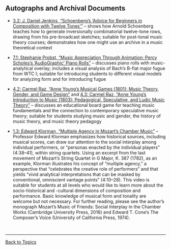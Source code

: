 ## Autographs and Archival Documents

- [3.2: J. Daniel Jenkins, “Schoenberg’s ‘Advice for Beginners in Composition with Twelve Tones’”](https://www.smt-v.org/archives/volume3.html#schoenbergs-advice-for-beginners-in-composition-with-twelve-tones) – shows how Arnold Schoenberg teaches how to generate inversionally combinatorial twelve-tone rows, drawing from his pre-broadcast sketches; suitable for post-tonal music theory courses; demonstrates how one might use an archive in a music theoretical context

- [7.1: Stephanie Probst, “Music Appreciation Through Animation: Percy Scholes’s ‘AudioGraphic’ Piano Rolls”](https://www.smt-v.org/archives/volume7.html#music-appreciation-through-animation-percy-scholess-audiographic-piano-rolls) – discusses piano rolls with music-analytical overlay; includes a visual analysis of Bach’s B-flat major fugue from WTC I; suitable for introducing students to different visual models for analyzing form and for introducing fugue

- [4.2: Carmel Raz, “Anne Young’s Musical Games (1801): Music Theory, Gender, and Game Design”](https://www.smt-v.org/archives/volume4.html#anne-youngs-musical-games-1801-music-theory-gender-and-game-design) and [4.3: Carmel Raz, “Anne Young’s Introduction to Music (1803): Pedagogical, Speculative, and Ludic Music Theory”](https://www.smt-v.org/archives/volume4.html#anne-youngs-introduction-to-music-1803-pedagogical-speculative-and-ludic-music-theory) – discusses an educational board game for teaching music fundamentals and the connection to contemporary speculative music theory; suitable for students studying music and gender, the history of music theory, and music theory pedagogy

- [1.3: Edward Klorman, “Multiple Agency in Mozart’s Chamber Music”](https://www.smt-v.org/archives/volume1.html#multiple-agency-in-mozarts-chamber-music) – Professor Edward Klorman emphasizes how historical sources, including musical scores, can draw our attention to the social interplay among individual performers, or “personas enacted by the individual players” (4:38–41), within string quartets. Using an excerpt from the last movement of Mozart’s String Quartet in G Major, K. 387 (1782), as an example, Klorman illustrates his concept of “multiple agency,” a perspective that “celebrates the creative role of performers” and that yields “vivid analytical interpretations that can be masked by conventional, omniscient vantage points” (4:10–28). This video is suitable for students at all levels who would like to learn more about the socio-historical and -cultural dimensions of composition and performance. Basic knowledge of musical form and tonality are welcome but not necessary. For further reading, please see the author’s monograph Mozart’s Music of Friends: Social Interplay in the Chamber Works (Cambridge University Press, 2016) and Edward T. Cone’s The Composer’s Voice (University of California Press, 1974).

<p>&nbsp;</p>
<hr>

[Back to Topics](index.html)
